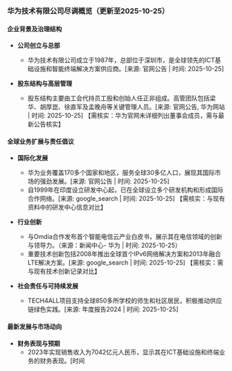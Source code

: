 ### 华为技术有限公司尽调概览（更新至2025-10-25）

#### 企业背景及治理结构

- **公司创立与总部**
  - 华为技术有限公司成立于1987年，总部位于深圳市，是全球领先的ICT基础设施和智能终端解决方案供应商。[来源: 官网公告 | 时间: 2025-10-25]

- **股东结构与高层管理**
  - 股东结构主要由工会代持员工股和创始人任正非组成。高管团队包括梁华、胡厚崑、徐直军及孟晚舟等关键管理人员。[来源: 官网公告, 华为网站 | 时间: 2025-10-25] 【需核实：华为官网未详细列出董事会成员，需与最新公告核实】

#### 全球业务扩展与责任倡议

- **国际化发展**
  - 华为业务覆盖170多个国家和地区，服务全球30多亿人口，展现其国际市场的强劲发展。[来源: 官网公告 | 时间: 2025-10-25]
  - 自1999年在印度设立研发中心起，已在全球设立多个研发机构和形成国际合作网络。[来源: google_search | 时间: 2025-10-25] 【需核实：与现有资料中的研发中心信息对比】

- **行业创新**
  - 与Omdia合作发布首个智能电信云产业白皮书，展示其在电信领域的创新与领导力。（来源：新闻中心- 华为 | 时间: 2025-10-25）
  - 重要技术创新包括2008年推出全球首个IPv6网络解决方案和2013年融合LTE解决方案。[来源: google_search | 时间: 2025-10-25] 【需核实：需与现有技术创新记录对比】

- **社会责任与可持续发展**
  - TECH4ALL项目支持全球850多所学校的师生和社区居民，积极推动供应链绿色实践。[来源: 年度报告2024 | 时间: 2025-10-25]

#### 最新发展与市场动向

- **财务表现与预期**
  - 2023年实现销售收入为7042亿元人民币，显示其在ICT基础设施和终端业务的财务表现。[时间